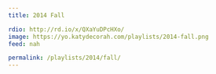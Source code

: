 ```yaml
---
title: 2014 Fall

rdio: http://rd.io/x/QXaYuDPcHXo/
image: https://yo.katydecorah.com/playlists/2014-fall.png
feed: nah

permalink: /playlists/2014/fall/
---
```

